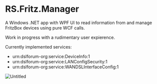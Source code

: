 # RS.Fritz.Manager
A Windows .NET app with WPF UI to read information from and manage FritzBox devices using pure WCF calls.

Work in progress with a rudimentary user expierence.

Currently implemented services:
* urn:dslforum-org:service:DeviceInfo:1
* urn:dslforum-org:service:LANConfigSecurity:1
* urn:dslforum-org:service:WANDSLInterfaceConfig:1

![Untitled](https://user-images.githubusercontent.com/25006126/129746246-77dbc461-afdb-4df3-991b-3a6367bb5a45.png)
